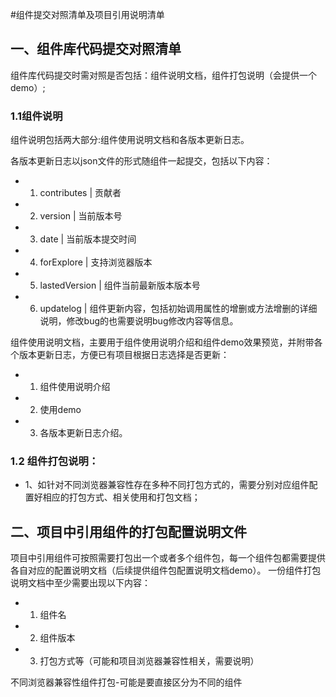 #组件提交对照清单及项目引用说明清单

## 一、组件库代码提交对照清单
  组件库代码提交时需对照是否包括：组件说明文档，组件打包说明（会提供一个demo）;

### 1.1组件说明
组件说明包括两大部分:组件使用说明文档和各版本更新日志。

各版本更新日志以json文件的形式随组件一起提交，包括以下内容：
* 1. contributes | 贡献者 
* 2. version | 当前版本号 
* 3. date | 当前版本提交时间 
* 4. forExplore | 支持浏览器版本 
* 5. lastedVersion | 组件当前最新版本版本号 
* 6. updatelog | 组件更新内容，包括初始调用属性的增删或方法增删的详细说明，修改bug的也需要说明bug修改内容等信息。

组件使用说明文档，主要用于组件使用说明介绍和组件demo效果预览，并附带各个版本更新日志，方便已有项目根据日志选择是否更新：
* 1. 组件使用说明介绍
* 2. 使用demo
* 3. 各版本更新日志介绍。

### 1.2 组件打包说明：
* 1、如针对不同浏览器兼容性存在多种不同打包方式的，需要分别对应组件配置好相应的打包方式、相关使用和打包文档；

 


## 二、项目中引用组件的打包配置说明文件
 项目中引用组件可按照需要打包出一个或者多个组件包，每一个组件包都需要提供各自对应的配置说明文档（后续提供组件包配置说明文档demo）。
 一份组件打包说明文档中至少需要出现以下内容：
* 1. 组件名
* 2. 组件版本
* 3. 打包方式等（可能和项目浏览器兼容性相关，需要说明）


    
不同浏览器兼容性组件打包-可能是要直接区分为不同的组件
                   


   
 
 